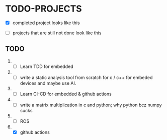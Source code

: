 # TODO-PROJECTS

- [x] completed project looks like this
- [ ] projects that are still not done look like this


##  TODO

1. - [ ] Learn TDD for embedded
2. - [ ] write a static analysis tool from scratch for c / c++ for embeded devices and maybe use AI.
3. - [ ] Learn CI-CD for embedded & github actions
4. - [ ] write a matrix multiplication in c and python; why python bcz numpy sucks
5. - [ ] ROS
6. - [x] github actions
